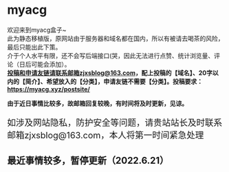# myacg
欢迎来到myacg盒子~</br>
此为静态移植版，原网站由于服务器和域名都在国内，所以有被请去喝茶的风险，最后只能出此下策。</br>
介于个人水平有限，还不会写后端接口(哭，因此无法进行点赞、统计浏览量、评论（日后可能会添加）。</br>
<b>投稿和申请友链请联系邮箱zjxsblog@163.com，配上投稿的【域名】、20字以内的【简介】、希望放入的【分类】，申请友链不需要【分类】。投稿要求：https://myacg.xyz/postsite/</b>
<p></p>
<b>由于近日事情比较多，故邮箱回复较晚，有时间将及时更新，见谅。</b>

<p style="font-size: 20px">如涉及网站隐私，防护安全等问题，请贵站站长及时联系邮箱zjxsblog@163.com，本人将第一时间紧急处理</p>

## 最近事情较多，暂停更新（2022.6.21）
